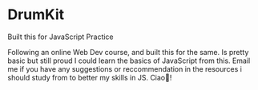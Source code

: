 # DrumKit
Built this for JavaScript Practice

Following an online Web Dev course, and built this for the same. Is pretty basic but still proud I could learn the basics of JavaScript from this. Email me if you have any suggestions or reccommendation in the resources i should study from to better my skills in JS. Ciao👋!
